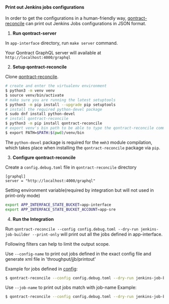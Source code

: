 #### Print out Jenkins jobs configurations

In order to get the configurations in a human-friendly way, [qontract-reconcile](https://github.com/app-sre/qontract-reconcile) can print out Jenkins Jobs configurations in JSON format.

1. **Run qontract-server**

In `app-interface` directory, run `make server` command.

Your Qontract GraphQL server will available at `http://localhost:4000/graphql`

2. **Setup qontract-reconcile**

Clone [qontract-reconcile](https://github.com/app-sre/qontract-reconcile).

```sh
# create and enter the virtualenv environment
$ python3 -m venv venv
$ source venv/bin/activate
# make sure you are running the latest setuptools
$ python3 -m pip install --upgrade pip setuptools
# install the required python-devel package
$ sudo dnf install python-devel
# install qontract-reconcile
$ python3 -m pip install qontract-reconcile
# export venv's bin path to be able to type the qontract-reconcile command directly
$ export PATH=$PATH:$(pwd)/venv/bin
```

The `python-devel` package is required for the `mmh3` module compilation, which takes place when installing the
`qontract-reconcile` package via `pip`.

3. **Configure qontract-reconcile**

Create a `config.debug.toml` file in `qontract-reconcile` directory
```
[graphql]
server = "http://localhost:4000/graphql"
```

Setting environment variable(required by integration but will not used in print-only mode)
```sh
export APP_INTERFACE_STATE_BUCKET=app-interface
export APP_INTERFACE_STATE_BUCKET_ACCOUNT=app-sre
```

4. **Run the Integration**

Run `qontract-reconcile --config config.debug.toml --dry-run jenkins-job-builder --print-only` will print out all the jobs defined in app-interface.

Following filters can help to limit the output scope.

Use `--config-name` to print out jobs defined in the exact config file and generate xml file in 'throughput/jjb/printout'

Example for jobs defined in [config](/data/services/github-mirror/cicd/build.yaml):
```sh
$ qontract-reconcile --config config.debug.toml --dry-run jenkins-job-builder --print-only --config-name ci-ext-github-mirror-jobs
```

Use `--job-name` to print out jobs match with job-name
Example:
```sh
$ qontract-reconcile --config config.debug.toml --dry-run jenkins-job-builder --print-only --job-name app-sre-github-mirror-gh-build-master
```
